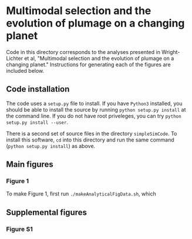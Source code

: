 # Multimodal selection and the evolution of plumage on a changing planet

Code in this directory corresponds to the analyses presented in Wright-Lichter et al,
"Multimodal selection and the evolution of plumage on a changing planet." Instructions 
for generating each of the figures are included below.

## Code installation

The code uses a `setup.py` file to install. If you have `Python3` installed, you should be able to install the source by 
running `python setup.py install` at the command line. If you do not have root priveleges, you can try `python setup.py install --user`.

There is a second set of source files in the directory `simpleSimCode`. To install this software, `cd` into this directory and run the 
same command (`python setup.py install`) as above.

## Main figures

### Figure 1
To make Figure 1, first run `./makeAnalyticalFigData.sh`, which  

## Supplemental figures

### Figure S1
